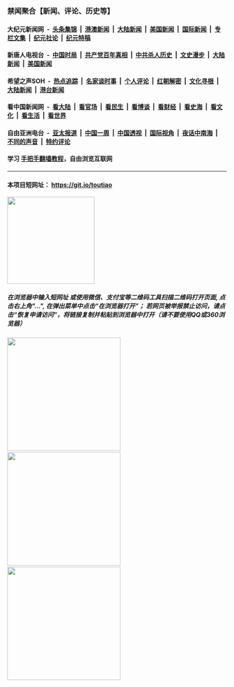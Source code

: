 ### 禁闻聚合【新闻、评论、历史等】

#### 大纪元新闻网 &nbsp;-&nbsp; [头条集锦](indexes/E头条集锦.md?t=03151202) &nbsp;|&nbsp; [港澳新闻](indexes/E港澳新闻.md?t=03151202)  &nbsp;|&nbsp; [大陆新闻](indexes/E大陆新闻.md?t=03151202) &nbsp;|&nbsp; [美国新闻](indexes/E美国新闻.md?t=03151202) &nbsp;|&nbsp; [国际新闻](indexes/E国际新闻.md?t=03151202) &nbsp;|&nbsp; [专栏文集](indexes/E专栏文集.md?t=03151202) &nbsp;|&nbsp; [纪元社论](indexes/E纪元社论.md?t=03151202) &nbsp;|&nbsp; [纪元特稿](indexes/E纪元特稿.md?t=03151202) 

#### 新唐人电视台 &nbsp;-&nbsp; [中国时局](indexes/N中国时局.md?t=03151202) &nbsp;|&nbsp; [共产党百年真相](indexes/N共产党百年真相.md?t=03151202) &nbsp;|&nbsp; [中共杀人历史](indexes/N中共杀人历史.md?t=03151202) &nbsp;|&nbsp; [文史漫步](indexes/N文史漫步.md?t=03151202) &nbsp;|&nbsp; [大陆新闻](indexes/N大陆新闻.md?t=03151202) &nbsp;|&nbsp; [美国新闻](indexes/N美国新闻.md?t=03151202)

#### 希望之声SOH &nbsp;-&nbsp; [热点追踪](indexes/H热点追踪.md?t=03151202) &nbsp;|&nbsp; [名家谈时事](indexes/H名家谈时事.md?t=03151202) &nbsp;|&nbsp; [个人评论](indexes/H个人评论.md?t=03151202)  &nbsp;|&nbsp; [红朝解密](indexes/H红朝解密.md?t=03151202) &nbsp;|&nbsp; [文化寻根](indexes/H文化寻根.md?t=03151202) &nbsp;|&nbsp; [大陆新闻](indexes/H大陆新闻.md?t=03151202) &nbsp;|&nbsp; [港台新闻](indexes/H港台新闻.md?t=03151202)

#### 看中国新闻网 &nbsp;-&nbsp; [看大陆](indexes/S看大陆.md?t=03151202) &nbsp;|&nbsp; [看官场](indexes/S看官场.md?t=03151202) &nbsp;|&nbsp; [看民生](indexes/S看民生.md?t=03151202)  &nbsp;|&nbsp; [看博谈](indexes/S看博谈.md?t=03151202) &nbsp;|&nbsp; [看财经](indexes/S看财经.md?t=03151202) &nbsp;|&nbsp; [看史海](indexes/S看史海.md?t=03151202) &nbsp;|&nbsp; [看文化](indexes/S看文化.md?t=03151202) &nbsp;|&nbsp; [看生活](indexes/S看生活.md?t=03151202) &nbsp;|&nbsp; [看世界](indexes/S看世界.md?t=03151202)

#### 自由亚洲电台 &nbsp;-&nbsp; [亚太报道](indexes/R亚太报道.md?t=03151202) &nbsp;|&nbsp; [中国一周](indexes/R中国一周.md?t=03151202) &nbsp;|&nbsp; [中国透视](indexes/R中国透视.md?t=03151202)  &nbsp;|&nbsp; [国际视角](indexes/R国际视角.md?t=03151202) &nbsp;|&nbsp; [夜话中南海](indexes/R夜话中南海.md?t=03151202) &nbsp;|&nbsp; [不同的声音](indexes/R不同的声音.md?t=03151202) &nbsp;|&nbsp; [特约评论](indexes/R特约评论.md?t=03151202)

#### 学习 [手把手翻墙教程](https://github.com/gfw-breaker/guides/wiki)，自由浏览互联网

----

#### 本项目短网址： https://git.io/toutiao
<img src="https://raw.githubusercontent.com/gfw-breaker/banned-news/master/scripts/img/qr.png" width="200px"/>  

##### 在浏览器中输入短网址 或使用微信、支付宝等二维码工具扫描二维码打开页面, 点击右上角"...", 在弹出菜单中点击“在浏览器打开”； 若网页被举报禁止访问，请点击“恢复申请访问”，将链接复制并粘贴到浏览器中打开（请不要使用QQ或360浏览器）

<img src="https://raw.githubusercontent.com/gfw-breaker/banned-news/master/scripts/img/1.png" width="260px"/> &nbsp; <img src="https://raw.githubusercontent.com/gfw-breaker/banned-news/master/scripts/img/2.png" width="260px"/> &nbsp; <img src="https://raw.githubusercontent.com/gfw-breaker/banned-news/master/scripts/img/3.png" width="260px"/>
